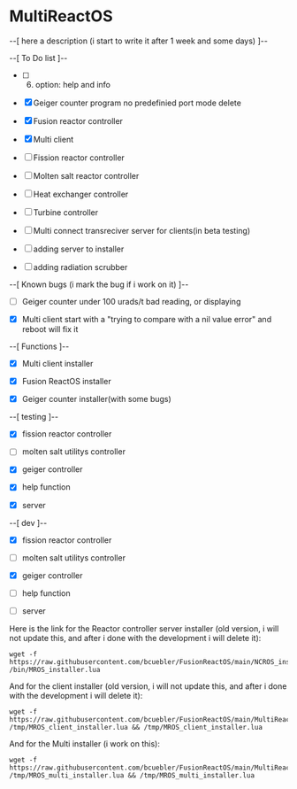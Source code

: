 # MultiReactOS

--[ here a description (i start to write it after 1 week and some days) ]--




--[ To Do list ]--
- [ ] 6. option: help and info
- [x] Geiger counter program no predefinied port mode delete
- [x] Fusion reactor controller
- [x] Multi client
- [ ] Fission reactor controller
- [ ] Molten salt reactor controller
- [ ] Heat exchanger controller
- [ ] Turbine controller
- [ ] Multi connect transreciver server for clients(in beta testing)
- [ ] adding server to installer
- [ ] adding radiation scrubber



--[ Known bugs (i mark the bug if i work on it) ]--
- [ ] Geiger counter under 100 urads/t bad reading, or displaying
- [x] Multi client start with a "trying to compare with a nil value error" and reboot will fix it



--[ Functions ]--
- [x] Multi client installer
- [x] Fusion ReactOS installer
- [x] Geiger counter installer(with some bugs)



--[ testing ]--
- [x] fission reactor controller
- [ ] molten salt utilitys controller
- [x] geiger controller
- [x] help function
- [x] server



--[ dev ]--
- [x] fission reactor controller
- [ ] molten salt utilitys controller
- [x] geiger controller
- [ ] help function
- [ ] server



Here is the link for the Reactor controller server installer (old version, i will not update this, and after i done with the development i will delete it):
```
wget -f https://raw.githubusercontent.com/bcuebler/FusionReactOS/main/NCROS_installer.lua /bin/MROS_installer.lua
```

And for the client installer (old version, i will not update this, and after i done with the development i will delete it):
```
wget -f https://raw.githubusercontent.com/bcuebler/FusionReactOS/main/MultiReactOS_client_installer.lua /tmp/MROS_client_installer.lua && /tmp/MROS_client_installer.lua
```

And for the Multi installer (i work on this):
```
wget -f https://raw.githubusercontent.com/bcuebler/FusionReactOS/main/MultiReactOS_multi_installer.lua /tmp/MROS_multi_installer.lua && /tmp/MROS_multi_installer.lua
```
